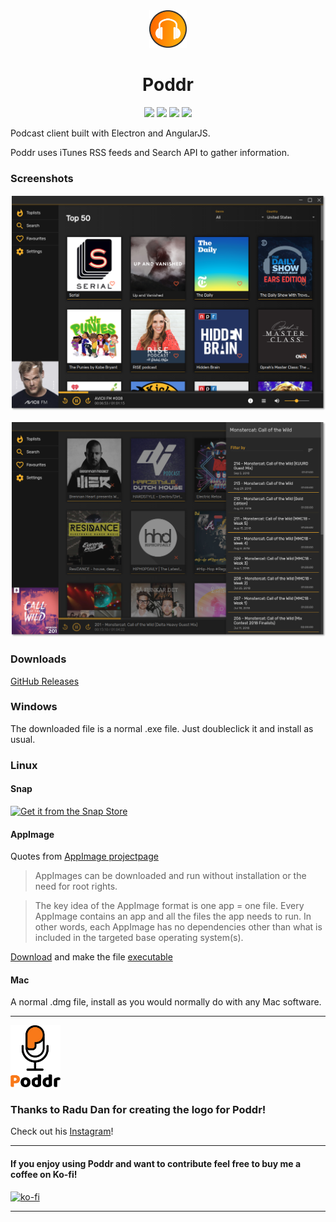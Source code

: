 <div align="center">
    <img src="images/poddr_logo.png" alt="Poddr" width="60" height="60">
    <h1>Poddr</h1>
    <img src="https://img.shields.io/github/release/sn8z/poddr.svg?style=flat-square">
    <img src="https://img.shields.io/github/downloads/sn8z/poddr/total.svg?style=flat-square">
    <img src="https://img.shields.io/david/sn8z/poddr.svg?style=flat-square">
    <img src="https://img.shields.io/badge/platforms-Windows%20%2F%20Linux%20%2F%20Mac-brightgreen.svg?style=flat-square">
</div>



 
Podcast client built with Electron and AngularJS.
 
Poddr uses iTunes RSS feeds and Search API to gather information.
### Screenshots

![Screenshot](images/poddr.png)

![Screenshot](images/poddr_2.png)

### Downloads

[GitHub Releases](https://github.com/Sn8z/Poddr/releases)

### Windows

The downloaded file is a normal .exe file. Just doubleclick it and install as usual.

### Linux

#### Snap

[![Get it from the Snap Store](https://snapcraft.io/static/images/badges/en/snap-store-white.svg)](https://snapcraft.io/poddr)

#### AppImage

Quotes from [AppImage projectpage](https://appimage.org)
> AppImages can be downloaded and run without installation or the need for root rights.

> The key idea of the AppImage format is one app = one file. Every AppImage contains an app and all the files the app needs to run. In other words, each AppImage has no dependencies other than what is included in the targeted base operating system(s).

[Download](https://github.com/Sn8z/Poddr/releases) and make the file [executable](https://discourse.appimage.org/t/how-to-make-an-appimage-executable/80)

#### Mac

A normal .dmg file, install as you would normally do with any Mac software.


<hr>
<img src="logo/PNG&JPG/Asset 3-8.png" width="80">

### Thanks to Radu Dan for creating the logo for Poddr!
Check out his [Instagram](https://www.instagram.com/radudangratian/)!

<hr>

#### If you enjoy using Poddr and want to contribute feel free to buy me a coffee on Ko-fi!
[![ko-fi](https://www.ko-fi.com/img/donate_sm.png)](https://ko-fi.com/O5O2ETUW)

<hr>